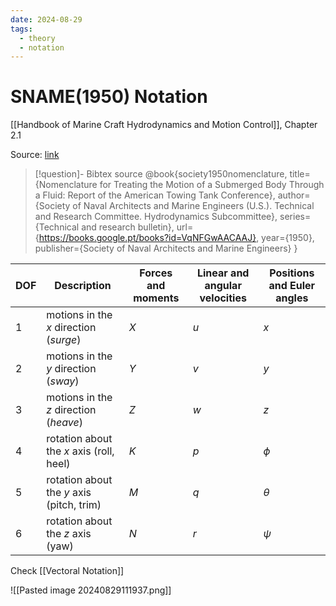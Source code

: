 ```yaml
---
date: 2024-08-29
tags:
  - theory
  - notation
---
```

# SNAME(1950) Notation

[[Handbook of Marine Craft Hydrodynamics and Motion Control]], Chapter 2.1

Source: [link](https://books.google.pt/books/about/Nomenclature_for_Treating_the_Motion_of.html?id=VqNFGwAACAAJ&redir_esc=y)
> [!question]- Bibtex source
>@book{society1950nomenclature,
  title={Nomenclature for Treating the Motion of a Submerged Body Through a Fluid: Report of the American Towing Tank Conference},
  author={Society of Naval Architects and Marine Engineers (U.S.). Technical and Research Committee. Hydrodynamics Subcommittee},
  series={Technical and research bulletin},
  url={https://books.google.pt/books?id=VqNFGwAACAAJ},
  year={1950},
  publisher={Society of Naval Architects and Marine Engineers}
}

| DOF | Description                               | Forces and moments | Linear and angular velocities | Positions and Euler angles |
| --- | ----------------------------------------- | ------------------ | ----------------------------- | -------------------------- |
| 1   | motions in the $x$ direction (*surge*)    | $X$                | $u$                           | $x$                        |
| 2   | motions in the $y$ direction (*sway*)     | $Y$                | $v$                           | $y$                        |
| 3   | motions in the $z$ direction (*heave*)    | $Z$                | $w$                           | $z$                        |
| 4   | rotation about the $x$ axis (roll, heel)  | $K$                | $p$                           | $\phi$                     |
| 5   | rotation about the $y$ axis (pitch, trim) | $M$                | $q$                           | $\theta$                   |
| 6   | rotation about the $z$ axis (yaw)         | $N$                | $r$                           | $\psi$                     |
Check [[Vectoral Notation]]

![[Pasted image 20240829111937.png]]